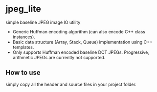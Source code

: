 # jpeg_lite
simple baseline JPEG image IO utility

* Generic Huffman encoding algorithm (can also encode C++ class instances).
* Basic data structure (Array<T>, Stack<T>, Queue<T>) implementation using C++ templates.
* Only supports Huffman encoded baseline DCT JPEGs. Progressive, arithmetic JPEGs are currently not supported.

## How to use
  simply copy all the header and source files in your project folder.

